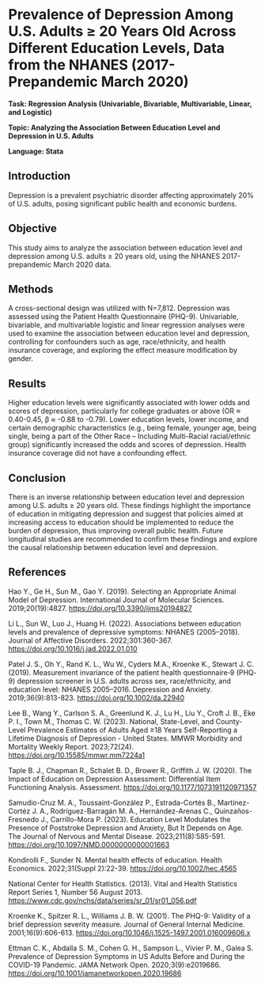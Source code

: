 # Prevalence of Depression Among U.S. Adults ≥ 20 Years Old Across Different Education Levels, Data from the NHANES (2017-Prepandemic March 2020)

**Task: Regression Analysis (Univariable, Bivariable, Multivariable, Linear, and Logistic)**

**Topic: Analyzing the Association Between Education Level and Depression in U.S. Adults**

**Language: Stata**

## Introduction

Depression is a prevalent psychiatric disorder affecting approximately 20% of U.S. adults, posing significant public health and economic burdens.

## Objective 

This study aims to analyze the association between education level and depression among U.S. adults ≥ 20 years old, using the NHANES 2017-prepandemic March 2020 data.

## Methods

A cross-sectional design was utilized with N=7,812. Depression was assessed using the Patient Health Questionnaire (PHQ-9). Univariable, bivariable, and multivariable logistic and linear regression analyses were used to examine the association between education level and depression, controlling for confounders such as age, race/ethnicity, and health insurance coverage, and exploring the effect measure modification by gender. 

## Results

Higher education levels were significantly associated with lower odds and scores of depression, particularly for college graduates or above (OR ≈ 0.40-0.45, β ≈ -0.88 to -0.79). Lower education levels, lower income, and certain demographic characteristics (e.g., being female, younger age, being single, being a part of the Other Race – Including Multi-Racial racial/ethnic group) significantly increased the odds and scores of depression. Health insurance coverage did not have a confounding effect. 

## Conclusion

There is an inverse relationship between education level and depression among U.S. adults ≥ 20 years old. These findings highlight the importance of education in mitigating depression and suggest that policies aimed at increasing access to education should be implemented to reduce the burden of depression, thus improving overall public health. Future longitudinal studies are recommended to confirm these findings and explore the causal relationship between education level and depression.

## References

Hao Y., Ge H., Sun M., Gao Y. (2019). Selecting an Appropriate Animal Model of Depression. International Journal of Molecular Sciences. 2019;20(19):4827. https://doi.org/10.3390/ijms20194827

Li L., Sun W., Luo J., Huang H. (2022). Associations between education levels and prevalence of depressive symptoms: NHANES (2005–2018). Journal of Affective Disorders. 2022;301:360-367. https://doi.org/10.1016/j.jad.2022.01.010

Patel J. S., Oh Y., Rand K. L., Wu W., Cyders M.A., Kroenke K., Stewart J. C. (2019). Measurement invariance of the patient health questionnaire‐9 (PHQ‐9) depression screener in U.S. adults across sex, race/ethnicity, and education level: NHANES 2005–2016. Depression and Anxiety. 2019;36(9):813-823. https://doi.org/10.1002/da.22940 

Lee B., Wang Y., Carlson S. A., Greenlund K. J., Lu H., Liu Y., Croft J. B., Eke P. I., Town M., Thomas C. W. (2023). National, State-Level, and County-Level Prevalence Estimates of Adults Aged ≥18 Years Self-Reporting a Lifetime Diagnosis of Depression - United States. MMWR Morbidity and Mortality Weekly Report. 2023;72(24). https://doi.org/10.15585/mmwr.mm7224a1

Taple B. J., Chapman R., Schalet B. D., Brower R., Griffith J. W. (2020). The Impact of Education on Depression Assessment: Differential Item Functioning Analysis. Assessment. https://doi.org/10.1177/1073191120971357

Samudio-Cruz M. A., Toussaint-González P., Estrada-Cortés B., Martínez-Cortéz J. A., Rodríguez-Barragán M. A., Hernández-Arenas C., Quinzaños-Fresnedo J., Carrillo-Mora P. (2023). Education Level Modulates the Presence of Poststroke Depression and Anxiety, But It Depends on Age. The Journal of Nervous and Mental Disease. 2023;211(8):585-591. https://doi.org/10.1097/NMD.0000000000001663 

Kondirolli F., Sunder N. Mental health effects of education. Health Economics. 2022;31(Suppl 2):22-39. https://doi.org/10.1002/hec.4565 

National Center for Health Statistics. (2013). Vital and Health Statistics Report Series 1, Number 56 August 2013. https://www.cdc.gov/nchs/data/series/sr_01/sr01_056.pdf

Kroenke K., Spitzer R. L., Williams J. B. W. (2001). The PHQ-9: Validity of a brief depression severity measure. Journal of General Internal Medicine. 2001;16(9):606-613. https://doi.org/10.1046/j.1525-1497.2001.016009606.x

Ettman C. K., Abdalla S. M., Cohen G. H., Sampson L., Vivier P. M., Galea S. Prevalence of Depression Symptoms in US Adults Before and During the COVID-19 Pandemic. JAMA Network Open. 2020;3(9):e2019686. https://doi.org/10.1001/jamanetworkopen.2020.19686 
